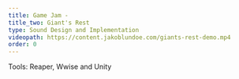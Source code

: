 ```yaml
---
title: Game Jam -
title_two: Giant's Rest
type: Sound Design and Implementation
videopath: https://content.jakoblundoe.com/giants-rest-demo.mp4
order: 0
---
```

Tools: Reaper, Wwise and Unity